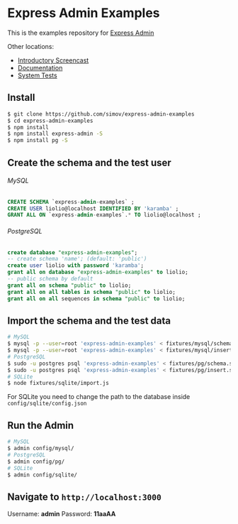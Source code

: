 
# Express Admin Examples

This is the examples repository for [Express Admin][1]

Other locations:
- [Introductory Screencast][2]
- [Documentation][3]
- [System Tests][4]

## Install
```bash
$ git clone https://github.com/simov/express-admin-examples
$ cd express-admin-examples
$ npm install
$ npm install express-admin -S
$ npm install pg -S
```

## Create the schema and the test user
###### MySQL
```sql
CREATE SCHEMA `express-admin-examples` ;
CREATE USER liolio@localhost IDENTIFIED BY 'karamba' ;
GRANT ALL ON `express-admin-examples`.* TO liolio@localhost ;
```
###### PostgreSQL
```sql
create database "express-admin-examples";
-- create schema 'name'; (default: 'public')
create user liolio with password 'karamba';
grant all on database "express-admin-examples" to liolio;
-- public schema by default
grant all on schema "public" to liolio;
grant all on all tables in schema "public" to liolio;
grant all on all sequences in schema "public" to liolio;
```


## Import the schema and the test data

```bash
# MySQL
$ mysql -p --user=root 'express-admin-examples' < fixtures/mysql/schema.sql
$ mysql -p --user=root 'express-admin-examples' < fixtures/mysql/insert.sql
# PostgreSQL
$ sudo -u postgres psql 'express-admin-examples' < fixtures/pg/schema.sql
$ sudo -u postgres psql 'express-admin-examples' < fixtures/pg/insert.sql
# SQLite
$ node fixtures/sqlite/import.js
```
For SQLite you need to change the path to the database inside `config/sqlite/config.json`

## Run the Admin
```bash
# MySQL
$ admin config/mysql/
# PostgreSQL
$ admin config/pg/
# SQLite
$ admin config/sqlite/
```

## Navigate to `http://localhost:3000`
Username: **admin**
Password: **11aaAA**


  [1]: https://github.com/simov/express-admin
  [2]: http://www.youtube.com/watch?v=1CdoCB96QNk
  [3]: http://simov.github.io/express-admin-site
  [4]: https://github.com/simov/express-admin-tests
